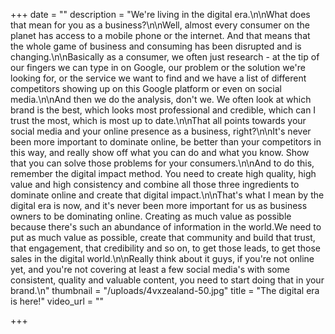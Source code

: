 +++
date = ""
description = "We're living in the digital era.\n\nWhat does that mean for you as a business?\n\nWell, almost every consumer on the planet has access to a mobile phone or the internet. And that means that the whole game of business and consuming has been disrupted and is changing.\n\nBasically as a consumer, we often just research - at the tip of our fingers we can type in on Google, our problem or the solution we're looking for, or the service we want to find and we have a list of different competitors showing up on this Google platform or even on social media.\n\nAnd then we do the analysis, don't we. We often look at which brand is the best, which looks most professional and credible, which can I trust the most, which is most up to date.\n\nThat all points towards your social media and your online presence as a business, right?\n\nIt's never been more important to dominate online, be better than your competitors in this way, and really show off what you can do and what you know. Show that you can solve those problems for your consumers.\n\nAnd to do this, remember the digital impact method. You need to create high quality, high value and high consistency and combine all those three ingredients to dominate online and create that digital impact.\n\nThat's what I mean by the digital era is now, and it's never been more important for us as business owners to be dominating online. Creating as much value as possible because there's such an abundance of information in the world.We need to put as much value as possible, create that community and build that trust, that engagement, that credibility and so on, to get those leads, to get those sales in the digital world.\n\nReally think about it guys, if you're not online yet, and you're not covering at least a few social media's with some consistent, quality and valuable content, you need to start doing that in your brand.\n"
thumbnail = "/uploads/4vxzealand-50.jpg"
title = "The digital era is here!"
video_url = ""

+++
